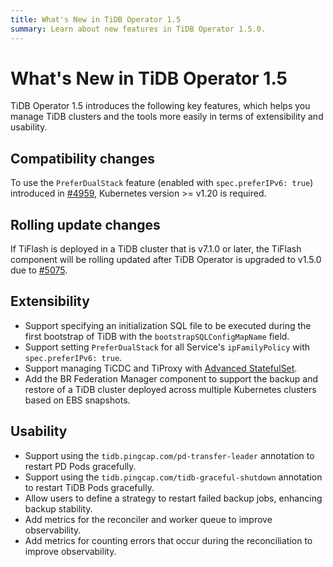 ```yaml
---
title: What's New in TiDB Operator 1.5
summary: Learn about new features in TiDB Operator 1.5.0.
---
```


# What's New in TiDB Operator 1.5

TiDB Operator 1.5 introduces the following key features, which helps you manage TiDB clusters and the tools more easily in terms of extensibility and usability.

## Compatibility changes

To use the `PreferDualStack` feature (enabled with `spec.preferIPv6: true`) introduced in [#4959](https://github.com/pingcap/tidb-operator/pull/4959), Kubernetes version >= v1.20 is required.

## Rolling update changes

If TiFlash is deployed in a TiDB cluster that is v7.1.0 or later, the TiFlash component will be rolling updated after TiDB Operator is upgraded to v1.5.0 due to [#5075](https://github.com/pingcap/tidb-operator/pull/5075).

## Extensibility

- Support specifying an initialization SQL file to be executed during the first bootstrap of TiDB with the `bootstrapSQLConfigMapName` field.
- Support setting `PreferDualStack` for all Service's `ipFamilyPolicy` with `spec.preferIPv6: true`.
- Support managing TiCDC and TiProxy with [Advanced StatefulSet](advanced-statefulset.md).
- Add the BR Federation Manager component to support the backup and restore of a TiDB cluster deployed across multiple Kubernetes clusters based on EBS snapshots.

## Usability

- Support using the `tidb.pingcap.com/pd-transfer-leader` annotation to restart PD Pods gracefully.
- Support using the `tidb.pingcap.com/tidb-graceful-shutdown` annotation to restart TiDB Pods gracefully.
- Allow users to define a strategy to restart failed backup jobs, enhancing backup stability.
- Add metrics for the reconciler and worker queue to improve observability.
- Add metrics for counting errors that occur during the reconciliation to improve observability.
